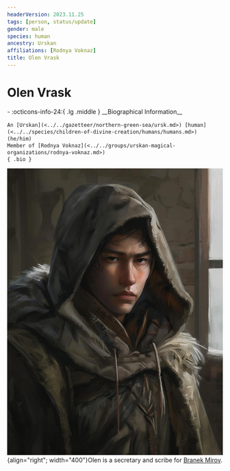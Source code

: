 ```yaml
---
headerVersion: 2023.11.25
tags: [person, status/update]
gender: male
species: human
ancestry: Urskan
affiliations: [Rodnya Voknaz]
title: Olen Vrask
---
```

# Olen Vrask
<div class="grid cards ext-narrow-margin ext-one-column" markdown>
- :octicons-info-24:{ .lg .middle } __Biographical Information__

    An [Urskan](<../../gazetteer/northern-green-sea/ursk.md>) [human](<../../species/children-of-divine-creation/humans/humans.md>) (he/him)  
    Member of [Rodnya Voknaz](<../../groups/urskan-magical-organizations/rodnya-voknaz.md>)  
    { .bio }

</div>


![Olen Vrask Portrait](../../assets/olen-vrask-portrait.jpg){align="right"; width="400"}Olen is a secretary and scribe for [Branek Mirov](<./branek-mirov.md>).

